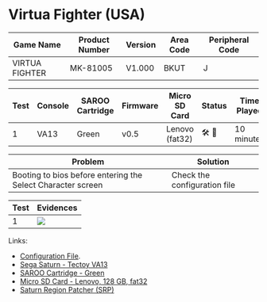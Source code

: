 # Virtua Fighter (USA)

| Game Name      | Product Number | Version | Area Code | Peripheral Code |
| -------------- | -------------- | ------- | --------- | --------------- |
| VIRTUA FIGHTER | MK-81005       | V1.000  | BKUT      | J               |

| Test | Console | SAROO Cartridge | Firmware | Micro SD Card  | Status                               | Time Played |
| ---- | ------- | --------------- | -------- | -------------- | ------------------------------------ | ----------- |
| 1    | VA13    | Green           | v0.5     | Lenovo (fat32) | :hammer_and_wrench: :checkered_flag: | 10 minutes  |

| Problem                                                     | Solution                     |
| ----------------------------------------------------------- | ---------------------------- |
| Booting to bios before entering the Select Character screen | Check the configuration file |

| Test | Evidences                                                                                        |
| ---- | ------------------------------------------------------------------------------------------------ |
| 1    | [![](https://img.youtube.com/vi/FMbwZDYMyLU/0.jpg)](https://www.youtube.com/watch?v=FMbwZDYMyLU) |

Links:

- [Configuration File](https://github.com/williamdsw/saroo-configuration-list/blob/master/Regions/Retails/USA/MK-81005/README.md).
- [Sega Saturn - Tectoy VA13](../../../../Info/Consoles/VA13/README.md)
- [SAROO Cartridge - Green](../../../../Info/Cartridges/RetroGameParadiseStore/1.32F/README.md)
- [Micro SD Card - Lenovo, 128 GB, fat32](../../../../Info/SdCards/Lenovo/128GB/fat32/README.md)
- [Saturn Region Patcher (SRP)](https://segaxtreme.net/resources/saturn-region-patcher.81/download)
